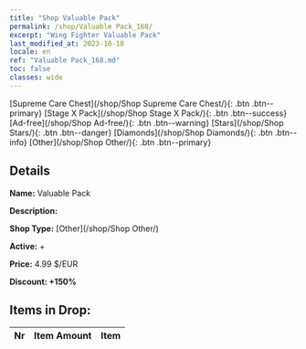 ```yaml
---
title: "Shop Valuable Pack"
permalink: /shop/Valuable Pack_168/
excerpt: "Wing Fighter Valuable Pack"
last_modified_at: 2023-10-18
locale: en
ref: "Valuable Pack_168.md"
toc: false
classes: wide
---
```



  [Supreme Care Chest](/shop/Shop Supreme Care Chest/){: .btn .btn--primary}   [Stage X Pack](/shop/Shop Stage X Pack/){: .btn .btn--success}   [Ad-free](/shop/Shop Ad-free/){: .btn .btn--warning}   [Stars](/shop/Shop Stars/){: .btn .btn--danger}   [Diamonds](/shop/Shop Diamonds/){: .btn .btn--info}   [Other](/shop/Shop Other/){: .btn .btn--primary} 

## Details

 **Name:** Valuable Pack 

 **Description:** 

 **Shop Type:** [Other](/shop/Shop Other/)

 **Active:** + 

 **Price:** 4.99 $/EUR 

 **Discount: +150%** 



## Items in Drop:

  |  Nr | Item Amount  |       Item       |
  |:----|:------------:|:-----------------|


